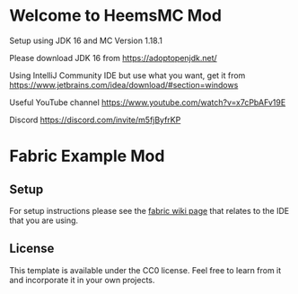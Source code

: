 # Welcome to HeemsMC Mod

Setup using JDK 16 and MC Version 1.18.1

Please download JDK 16 from https://adoptopenjdk.net/

Using IntelliJ Community IDE but use what you want, get it from https://www.jetbrains.com/idea/download/#section=windows

Useful YouTube channel https://www.youtube.com/watch?v=x7cPbAFv19E

Discord https://discord.com/invite/m5fjByfrKP

# Fabric Example Mod

## Setup

For setup instructions please see the [fabric wiki page](https://fabricmc.net/wiki/tutorial:setup) that relates to the IDE that you are using.

## License

This template is available under the CC0 license. Feel free to learn from it and incorporate it in your own projects.
